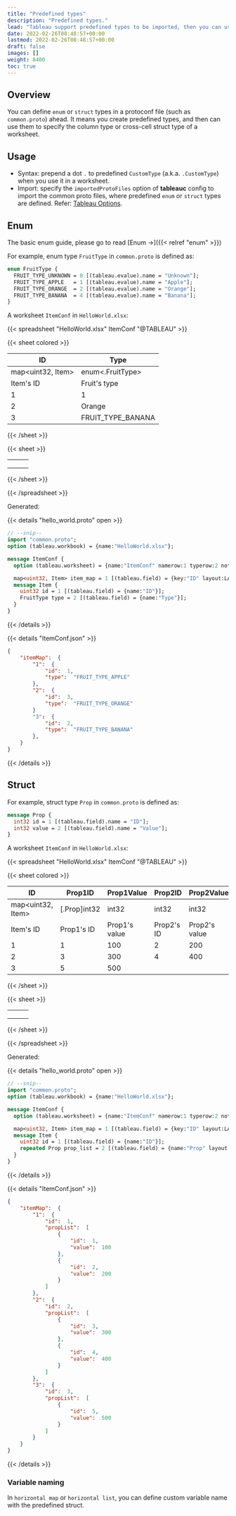 ```yaml
---
title: "Predefined types"
description: "Predefined types."
lead: "Tableau support predefined types to be imported, then you can use it in Excel/CSV/XML."
date: 2022-02-26T08:48:57+00:00
lastmod: 2022-02-26T08:48:57+00:00
draft: false
images: []
weight: 8400
toc: true
---
```


## Overview

You can define `enum` or `struct` types in a protoconf file (such as `common.proto`) ahead. It means you create predefined types, and then can use them to specify the column type or cross-cell struct type of a worksheet.

## Usage

- Syntax: prepend a dot `.` to predefined `CustomType` (a.k.a. `.CustomType`) when you use it in a worksheet.
- Import: specify the `importedProtoFiles` option of **tableauc** config to import the common proto files, where predefined `enum` or `struct` types are defined. Refer: [Tableau Options](https://github.com/tableauio/tableau/blob/master/options/options.go#L105).

## Enum

The basic enum guide, please go to read [Enum →]({{< relref "enum" >}})

For example, enum type `FruitType` in `common.proto` is defined as:

```protobuf
enum FruitType {
  FRUIT_TYPE_UNKNOWN = 0 [(tableau.evalue).name = "Unknown"];
  FRUIT_TYPE_APPLE   = 1 [(tableau.evalue).name = "Apple"];
  FRUIT_TYPE_ORANGE  = 2 [(tableau.evalue).name = "Orange"];
  FRUIT_TYPE_BANANA  = 4 [(tableau.evalue).name = "Banana"];
}
```

A worksheet `ItemConf` in `HelloWorld.xlsx`:

{{< spreadsheet "HelloWorld.xlsx" ItemConf "@TABLEAU" >}}

{{< sheet colored >}}

| ID                | Type              |
|-------------------|-------------------|
| map<uint32, Item> | enum<.FruitType>  |
| Item's ID         | Fruit's type      |
| 1                 | 1                 |
| 2                 | Orange            |
| 3                 | FRUIT_TYPE_BANANA |

{{< /sheet >}}

{{< sheet >}}

|   |   |   |
|---|---|---|
|   |   |   |
|   |   |   |
|   |   |   |

{{< /sheet >}}

{{< /spreadsheet >}}

Generated:

{{< details "hello_world.proto" open >}}

```protobuf
// --snip--
import "common.proto";
option (tableau.workbook) = {name:"HelloWorld.xlsx"};

message ItemConf {
  option (tableau.worksheet) = {name:"ItemConf" namerow:1 typerow:2 noterow:3 datarow:4};

  map<uint32, Item> item_map = 1 [(tableau.field) = {key:"ID" layout:LAYOUT_VERTICAL}];
  message Item {
    uint32 id = 1 [(tableau.field) = {name:"ID"}];
    FruitType type = 2 [(tableau.field) = {name:"Type"}];
  }
}
```

{{< /details >}}

{{< details "ItemConf.json" >}}

```json
{
    "itemMap":  {
        "1":  {
            "id":  1,
            "type":  "FRUIT_TYPE_APPLE"
        },
        "2":  {
            "id":  3,
            "type":  "FRUIT_TYPE_ORANGE"
        }
        "3":  {
            "id":  2,
            "type":  "FRUIT_TYPE_BANANA"
        },
    }
}
```

{{< /details >}}

## Struct

For example, struct type `Prop` in `common.proto` is defined as:

```protobuf
message Prop {
  int32 id = 1 [(tableau.field).name = "ID"];
  int32 value = 2 [(tableau.field).name = "Value"];
}
```

A worksheet `ItemConf` in `HelloWorld.xlsx`:

{{< spreadsheet "HelloWorld.xlsx" ItemConf "@TABLEAU" >}}

{{< sheet colored >}}

| ID                | Prop1ID      | Prop1Value    | Prop2ID    | Prop2Value    |
|-------------------|--------------|---------------|------------|---------------|
| map<uint32, Item> | [.Prop]int32 | int32         | int32      | int32         |
| Item's ID         | Prop1's ID   | Prop1's value | Prop2's ID | Prop2's value |
| 1                 | 1            | 100           | 2          | 200           |
| 2                 | 3            | 300           | 4          | 400           |
| 3                 | 5            | 500           |            |               |

{{< /sheet >}}

{{< sheet >}}

|   |   |   |
|---|---|---|
|   |   |   |
|   |   |   |
|   |   |   |

{{< /sheet >}}

{{< /spreadsheet >}}

Generated:

{{< details "hello_world.proto" open >}}

```protobuf
// --snip--
import "common.proto";
option (tableau.workbook) = {name:"HelloWorld.xlsx"};

message ItemConf {
  option (tableau.worksheet) = {name:"ItemConf" namerow:1 typerow:2 noterow:3 datarow:4};

  map<uint32, Item> item_map = 1 [(tableau.field) = {key:"ID" layout:LAYOUT_VERTICAL}];
  message Item {
    uint32 id = 1 [(tableau.field) = {name:"ID"}];
    repeated Prop prop_list = 2 [(tableau.field) = {name:"Prop" layout:LAYOUT_HORIZONTAL}];
  }
}
```

{{< /details >}}

{{< details "ItemConf.json" >}}

```json
{
    "itemMap":  {
        "1":  {
            "id":  1,
            "propList":  [
                {
                    "id":  1,
                    "value":  100
                },
                {
                    "id":  2,
                    "value":  200
                }
            ]
        },
        "2":  {
            "id":  2,
            "propList":  [
                {
                    "id":  3,
                    "value":  300
                },
                {
                    "id":  4,
                    "value":  400
                }
            ]
        },
        "3":  {
            "id":  3,
            "propList":  [
                {
                    "id":  5,
                    "value":  500
                }
            ]
        }
    }
}
```

{{< /details >}}

### Variable naming

In `horizontal map` or `horizontal list`, you can define custom variable name with the predefined struct.
